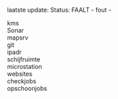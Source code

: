 laatste update: 
Status: FAALT - fout - 
<div class="service R">kms</div><div class="service R">Sonar</div><div class="service R">mapsrv</div><div class="service R">git</div><div class="service R">ipadr</div><div class="service R">schijfruimte</div><div class="service Y">microstation</div><div class="service R">websites</div><div class="service R">checkjobs</div><div class="service R">opschoonjobs</div>